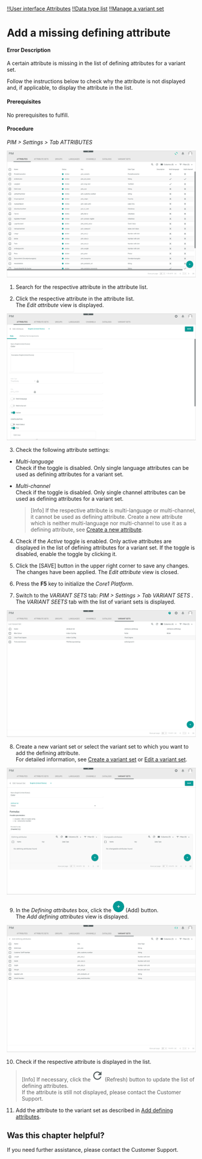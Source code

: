 [!!User interface Attributes](../UserInterface/03a_Attributes.md)
[!!Data type list](../../Datahub/UserInterface/04_DataTypeList.md)
[!!Manage a variant set](../Integration/07_ManageVariantSets.md)


# Add a missing defining attribute

#### Error Description

A certain attribute is missing in the list of defining attributes for a variant set.

Follow the instructions below to check why the attribute is not displayed and, if applicable, to display the attribute in the list.

#### Prerequisites

No prerequisites to fulfill.

#### Procedure

*PIM > Settings > Tab ATTRIBUTES*

![Attributes](../../Assets/Screenshots/PIM/Settings/Attributes/Attributes.png "[Attributes]")

1. Search for the respective attribute in the attribute list.

2. Click the respective attribute in the attribute list.   
  The *Edit attribute* view is displayed.

  ![Edit attribute](../../Assets/Screenshots/PIM/Settings/Attributes/EditAttribute_Data.png "[Edit attribute]")

3. Check the following attribute settings:
  - *Multi-language*      
    Check if the toggle is disabled. Only single language attributes can be used as defining attributes for a variant set.
  - *Multi-channel*      
    Check if the toggle is disabled. Only single channel attributes can be used as defining attributes for a variant set.

    > [Info] If the respective attribute is multi-language or multi-channel, it cannot be used as defining attribute. Create a new attribute which is neither multi-language nor multi-channel to use it as a defining attribute, see [Create a new attribute](../Integration/01_ManageAttributes.md#create-an-attribute).    

4. Check if the *Active* toggle is enabled. Only active attributes are displayed in the list of defining attributes for a variant set. If the toggle is disabled, enable the toggle by clicking it.

5. Click the [SAVE] button in the upper right corner to save any changes.   
  The changes have been applied. The *Edit attribute* view is closed.

6. Press the **F5** key to initialize the *Core1 Platform*.

7. Switch to the *VARIANT SETS* tab: *PIM > Settings > Tab VARIANT SETS* .      
  The *VARIANT SEETS* tab with the list of variant sets is displayed.

  ![Variant sets](../../Assets/Screenshots/PIM/Settings/VariantSets/VariantSets.png "[Variant sets]")

8. Create a new variant set or select the variant set to which you want to add the defining attribute.   
  For detailed information, see [Create a variant set](../Integration/07_ManageVariantSets.md#create-a-variant-set) or [Edit a variant set](../Integration/07_ManageVariantSets.md#edit-a-variant-set).

  ![Formulas](../../Assets/Screenshots/PIM/Settings/VariantSets/Formulas.png "[Formulas]")

9. In the *Defining attributes* box, click the ![Add](../../Assets/Icons/Plus01.png "[Add]") (Add) button.    
  The *Add defining attributes* view is displayed.

  ![Add defining attributes](../../Assets/Screenshots/PIM/Settings/VariantSets/AddDefiningAttributes.png "[Add defining attributes]")

10. Check if the respective attribute is displayed in the list.

  > [Info] If necessary, click the ![Refresh](../../Assets/Icons/Refresh01.png "[Refresh]") (Refresh) button to update the list of defining attributes.    
  If the attribute is still not displayed, please contact the Customer Support.    

11. Add the attribute to the variant set as described in [Add defining attributes](../Integration/07_ManageVariantSets.md#add-defining-attributes).



## Was this chapter helpful?

If you need further assistance, please contact the Customer Support.
